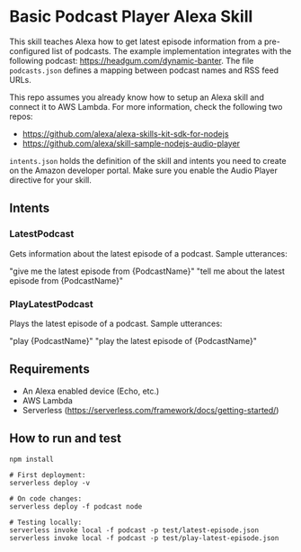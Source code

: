 # Basic Podcast Player Alexa Skill

This skill teaches Alexa how to get latest episode information from a pre-configured list of podcasts. The example implementation integrates with the following podcast: https://headgum.com/dynamic-banter. The file `podcasts.json` defines a mapping between podcast names and RSS feed URLs.

This repo assumes you already know how to setup an Alexa skill and connect it to AWS Lambda. For more information, check the following two repos:

- https://github.com/alexa/alexa-skills-kit-sdk-for-nodejs
- https://github.com/alexa/skill-sample-nodejs-audio-player

`intents.json` holds the definition of the skill and intents you need to create on the Amazon developer portal. Make sure you enable the Audio Player directive for your skill.

## Intents

### LatestPodcast

Gets information about the latest episode of a podcast. Sample utterances:

"give me the latest episode from {PodcastName}"
"tell me about the latest episode from {PodcastName}"

### PlayLatestPodcast

Plays the latest episode of a podcast. Sample utterances:

"play {PodcastName}"
"play the latest episode of {PodcastName}"

## Requirements

- An Alexa enabled device (Echo, etc.)
- AWS Lambda
- Serverless (https://serverless.com/framework/docs/getting-started/)

## How to run and test

```
npm install

# First deployment:
serverless deploy -v

# On code changes:
serverless deploy -f podcast node

# Testing locally:
serverless invoke local -f podcast -p test/latest-episode.json
serverless invoke local -f podcast -p test/play-latest-episode.json
```

